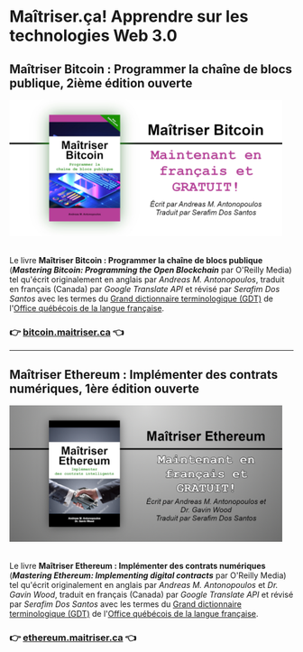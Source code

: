 # Maîtriser.ça! Apprendre sur les technologies Web 3.0

## Maîtriser Bitcoin : Programmer la cha&icirc;ne de blocs publique, 2ième édition ouverte

<img src="MB2EO-GITHUB_BANNER-003.jpg" alt="Maîtriser Bitcoin: Programmer la chaîne de blocs publique" width="96%"/>
<br><br>

Le livre **Maîtriser Bitcoin : Programmer la chaîne de blocs publique** (_**Mastering Bitcoin: Programming the Open Blockchain**_ par O'Reilly Media) tel qu'écrit originalement en anglais par _Andreas M. Antonopoulos_, traduit en français (Canada) par _Google Translate API_ et révisé par _Serafim Dos Santos_ avec les termes du [Grand dictionnaire terminologique (GDT)](https://gdt.oqlf.gouv.qc.ca/) de l'[Office qu&eacute;b&eacute;cois de la langue fran&ccedil;aise](https://www.oqlf.gouv.qc.ca/).

### 👉 <a href="https://bitcoin.maitriser.ca">bitcoin.maitriser.ca</a> 👈

---
  
## Maîtriser Ethereum : Implémenter des contrats numériques, 1ère édition ouverte

<img src="ME1OE-GITHUB_BANNER-002.jpg" alt="Maîtriser Ethereum: Implémenter des contrats numériques" width="96%"/>
<br><br>

Le livre **Maîtriser Ethereum : Implémenter des contrats numériques** (_**Mastering Ethereum: Implementing digital contracts**_ par O'Reilly Media) tel qu'écrit originalement en anglais par _Andreas M. Antonopoulos_ et _Dr. Gavin Wood_, traduit en français (Canada) par _Google Translate API_ et révisé par _Serafim Dos Santos_ avec les termes du [Grand dictionnaire terminologique (GDT)](https://gdt.oqlf.gouv.qc.ca/) de l'[Office qu&eacute;b&eacute;cois de la langue fran&ccedil;aise](https://www.oqlf.gouv.qc.ca/).

### 👉 <a href="https://ethereum.maitriser.ca">ethereum.maitriser.ca</a> 👈
